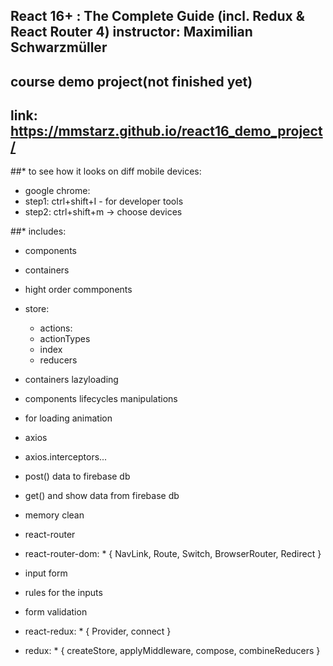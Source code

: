 ## React 16+ : The Complete Guide (incl. Redux & React Router 4) instructor: Maximilian Schwarzmüller

## course demo project(not finished yet)
## link: https://mmstarz.github.io/react16_demo_project/

##* to see how it looks on diff mobile devices:
   * google chrome:
   * step1: ctrl+shift+I - for developer tools
   * step2: ctrl+shift+m -> choose devices

##* includes:
    
   * components
   * containers
   * hight order commponents
   * store:
     * actions:
      * actionTypes
      * index
     * reducers
   * containers lazyloading

   * components lifecycles manipulations
   * <Spinner /> for loading animation

   * axios
   * axios.interceptors...
   * post() data to firebase db
   * get() and show data from firebase db

   * memory clean    

   * react-router
   * react-router-dom:
    * { NavLink, Route, Switch, BrowserRouter, Redirect }

   * input form
   * rules for the inputs
   * form validation

   * react-redux:
    * { Provider, connect }
   * redux: 
    * { createStore, applyMiddleware, compose, combineReducers }
   
